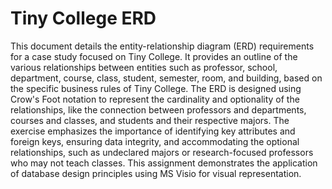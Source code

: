 # Tiny College ERD
This document details the entity-relationship diagram (ERD) requirements for a case study focused on Tiny College. It provides an outline of the various relationships between entities such as professor, school, department, course, class, student, semester, room, and building, based on the specific business rules of Tiny College. The ERD is designed using Crow's Foot notation to represent the cardinality and optionality of the relationships, like the connection between professors and departments, courses and classes, and students and their respective majors. The exercise emphasizes the importance of identifying key attributes and foreign keys, ensuring data integrity, and accommodating the optional relationships, such as undeclared majors or research-focused professors who may not teach classes. This assignment demonstrates the application of database design principles using MS Visio for visual representation.






